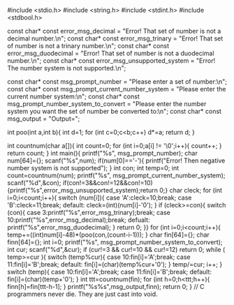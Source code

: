 #include <stdio.h>
#include <string.h>
#include <stdint.h>
#include <stdbool.h>

const char* const error_msg_decimal = "Error! That set of number is not a decimal number.\n";
const char* const error_msg_trinary = "Error! That set of number is not a trinary number.\n";
const char* const error_msg_duodecimal = "Error! That set of number is not a duodecimal number.\n";
const char* const error_msg_unsupported_system = "Error! The number system is not supported.\n";

const char* const msg_prompt_number = "Please enter a set of number:\n";
const char* const msg_prompt_current_number_system = "Please enter the current number system:\n";
const char* const msg_prompt_number_system_to_convert = "Please enter the number system you want the set of number be converted to:\n";
const char* const msg_output = "Output=";

int poo(int a,int b){
    int d=1;
    for (int c=0;c<b;c++)
        d*=a;
    return d;
}   

int countnum(char a[]){
    int count=0;
    for (int i=0;a[i] != '\0';i++){
            count++; }
    return count;
}
int main(){
    printf("%s", msg_prompt_number);
     char num[64]={};
     scanf("%s",num);
     if(num[0]=='-'){
        printf("Error! Then negative number system is not supported");
     }
    int con;
    int temp=0;
    int count=countnum(num);
    printf("%s", msg_prompt_current_number_system);
    scanf("%d",&con);
    if(con!=3&&con!=12&&con!=10){printf("%s",error_msg_unsupported_system);return 0;}
    char cleck;
    for (int i=0;i<count;i++){
        switch (num[i]){
            case 'A':cleck=10;break;
            case 'B':cleck=11;break;
            default:
            cleck=(int)(num[i]-'0');
        }
        if (cleck>=con){
            switch (con){
                case 3:printf("%s",error_msg_trinary);break;
                case 10:printf("%s",error_msg_decimal);break;
                defualt:
                    printf("%s",error_msg_duodecimal);
            }
            return 0;
        }}
        for (int i=0;i<count;i++){
            temp+=((int)num[i]-48)*(poo(con,(count-i-1)));
        }
    char fin[64]={};
    char finn[64]={};
    int i=0;
    printf("%s", msg_prompt_number_system_to_convert);
    int cur;
    scanf("%d",&cur);
    if (cur!=3 && cur!=10 && cur!=12)
    return 0;
    while ( temp>=cur ){
        switch (temp%cur){
            case 10:fin[i]='A';break;
            case 11:fin[i]='B';break;
            default:
            fin[i]=(char)(temp%cur+'0');
        }
        temp/=cur;
        i++;
    }
    switch (temp){
            case 10:fin[i]='A';break;
            case 11:fin[i]='B';break;
            default:
            fin[i]=(char)(temp+'0');
        }
    int ttt=countnum(fin);
    for (int h=0;h<ttt;h++){
        finn[h]=fin[ttt-h-1];
    }
    printf("%s%s",msg_output,finn);
    return 0;
}
// C programmers never die. They are just cast into void.
